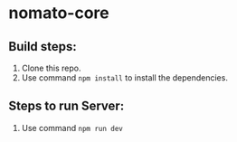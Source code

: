 # nomato-core
## Build steps: 
1. Clone this repo.
2. Use command <code>npm install</code>  to install the dependencies.


## Steps to run Server: 
1. Use command <code>npm run dev</code>

